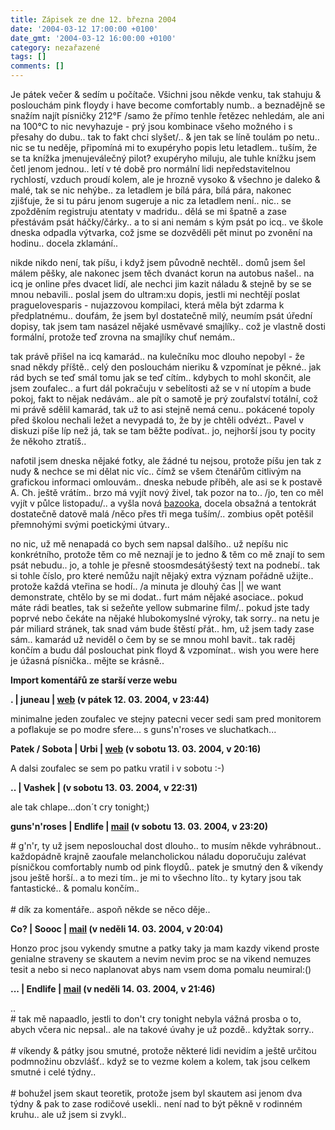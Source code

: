 ```yaml
---
title: Zápisek ze dne 12. března 2004
date: '2004-03-12 17:00:00 +0100'
date_gmt: '2004-03-12 16:00:00 +0100'
category: nezařazené
tags: []
comments: []
---
```

<p>Je pátek večer &amp; sedím u počítače. Všichni jsou někde venku, tak stahuju &amp; poslouchám pink floydy  i have become comfortably numb.. a beznadějně se snažím najít písničky 212°F /samo že přímo tenhle řetězec nehledám,  ale ani na 100°C to nic nevyhazuje - prý jsou kombinace všeho možného i s přesahy do dubu.. tak to fakt chci slyšet/.. &amp; jen tak se líně  toulám po netu.. nic se tu neděje, připomíná mi to exupéryho popis letu letadlem.. tuším, že se ta knížka jmenujeválečný  pilot? exupéryho miluju, ale tuhle knížku jsem četl jenom jednou.. letí v té době pro normální lidi nepředstavitelnou  rychlostí, vzduch proudí kolem, ale je hrozně vysoko &amp; všechno je daleko &amp; malé, tak se nic nehýbe.. za letadlem  je bílá pára, bílá pára, nakonec zjišťuje, že si tu páru jenom sugeruje a nic za letadlem není.. nic..  se zpožděním registruju atentaty v madridu.. dělá se mi špatně a zase přestávám psát háčky/čárky..  a to si ani nemám s kým psát po icq.. ve škole dneska odpadla výtvarka, což jsme se dozvěděli pět minut po zvonění  na hodinu.. docela zklamání.. </p>
<p>nikde nikdo není, tak píšu, i když jsem původně nechtěl.. domů jsem šel málem pěšky, ale nakonec jsem těch  dvanáct korun na autobus našel.. na icq je online přes dvacet lidí, ale nechci jim kazit náladu &amp; stejně by  se se mnou nebavili.. poslal jsem do ultram:xu dopis, jestli mi nechtějí poslat praguelovesparis - nujazzovou  kompilaci, která měla být zdarma k předplatnému.. doufám, že jsem byl dostatečně milý, neumím psát úřední dopisy,  tak jsem tam nasázel nějaké usměvavé smajlíky.. což je vlastně dosti formální, protože teď zrovna na smajlíky chuť  nemám..</p>
<p>tak právě přišel na icq kamarád.. na kulečníku moc dlouho nepobyl - že snad někdy příště.. celý den poslouchám nieriku  &amp; vzpomínat je pěkné.. jak rád bych se teď smál tomu jak se teď cítím.. kdybych to mohl skončit, ale jsem  zoufalec.. a furt dál pokračuju v sebelítosti až se v ní utopím a bude pokoj, fakt to nějak nedávám..  ale pít o samotě je prý zoufalství totální, což mi právě sdělil kamarád, tak už to asi stejně nemá cenu..  pokácené topoly  před školou nechali ležet a nevypadá to, že by je chtěli odvézt.. Pavel v diskuzi píše líp než já, tak se tam běžte  podívat.. jo, nejhorší jsou ty pocity že někoho ztratíš..</p>
<p>nafotil jsem dneska nějaké fotky, ale žádné tu nejsou, protože píšu jen tak z nudy &amp; nechce se mi dělat nic  víc.. čímž se všem čtenářům citlivým na grafickou informaci omlouvám.. dneska nebude příběh, ale asi se k postavě A.  Ch. ještě vrátím.. brzo má vyjít nový živel, tak pozor na to.. /jo, ten co měl vyjít v půlce listopadu/.. a vyšla  nová <a href="https://bazooka.wz.cz">bazooka</a>, docela obsažná a tentokrát dostatečně datově malá /něco přes tři mega tuším/.. zombius opět potěšil  přemnohými svými poetickými útvary..</p>
<p>no nic, už mě nenapadá co bych sem napsal dalšího.. už nepíšu nic konkrétního, protože těm co mě neznají je to  jedno &amp; těm co mě znají to sem psát nebudu.. jo, a tohle je přesně stoosmdesátýšestý text na podnebí.. tak si  tohle číslo, pro které nemůžu najít nějaký extra význam pořádně užijte.. protože každá vteřina se hodí.. /a  minuta je dlouhý čas || we want demonstrate, chtělo by se mi dodat.. furt mám nějaké asociace.. pokud máte rádi  beatles, tak si sežeňte yellow submarine film/.. pokud jste tady poprvé nebo čekáte na nějaké hlubokomyslné výroky,  tak sorry.. na netu je pár miliard stránek, tak snad vám bude štěstí přát.. hm, už jsem tady zase sám.. kamarád už  neviděl o čem by se se mnou mohl bavit.. tak raděj končím a budu dál poslouchat pink floyd &amp; vzpomínat..  wish you were here je úžasná písnička.. mějte se krásně..</p>
<div class="import-komentaru">
<p><strong>Import komentářů ze starší verze webu</strong></p>
<div class="comment">
<p style="font-weight:bold"><span class="compredmet">.</span> | <span class="comname">juneau</span> |  <a href="https://juneau.wz.cz">web</a> (v&nbsp;pátek&nbsp;12.&nbsp;03.&nbsp;2004,&nbsp;v&nbsp;23:44)</p>
<p>minimalne jeden zoufalec ve stejny patecni vecer sedi sam pred monitorem a poflakuje se po modre sfere... s guns'n'roses ve sluchatkach... </p>
</div>
<div class="comment">
<p style="font-weight:bold"><span class="compredmet">Patek / Sobota</span> | <span class="comname">Urbi</span> |  <a href="https://urbi.borec.cz">web</a> (v&nbsp;sobotu&nbsp;13.&nbsp;03.&nbsp;2004,&nbsp;v&nbsp;20:16)</p>
<p>A dalsi zoufalec se sem po patku vratil i v sobotu :-) </p>
</div>
<div class="comment">
<p style="font-weight:bold"><span class="compredmet">..</span> | <span class="comname">Vashek</span> | (v&nbsp;sobotu&nbsp;13.&nbsp;03.&nbsp;2004,&nbsp;v&nbsp;22:31)</p>
<p>ale tak chlape...don´t cry tonight;) </p>
</div>
<div class="comment">
<p style="font-weight:bold"><span class="compredmet">guns'n'roses</span> | <span class="comname">Endlife</span> |  <a href="mailto:jan.martinek@post.cz">mail</a> (v&nbsp;sobotu&nbsp;13.&nbsp;03.&nbsp;2004,&nbsp;v&nbsp;23:20)</p>
<p># g'n'r, ty už jsem neposlouchal dost dlouho.. to musím někde vyhrábnout.. každopádně krajně zaoufale melancholickou náladu doporučuju zalévat písničkou comfortably numb od pink floydů.. patek je smutný den &amp; víkendy jsou ještě horší.. a to mezi tím.. je mi to všechno líto.. ty kytary jsou tak fantastické.. &amp; pomalu končím.. <br>  <br> # dík za komentáře.. aspoň někde se něco děje.. </p>
</div>
<div class="comment">
<p style="font-weight:bold"><span class="compredmet">Co?</span> | <span class="comname">Soooc</span> |  <a href="mailto:xsoc@post.cz">mail</a> (v&nbsp;neděli&nbsp;14.&nbsp;03.&nbsp;2004,&nbsp;v&nbsp;20:04)</p>
<p>Honzo proc jsou vykendy smutne a patky taky ja mam kazdy vikend proste genialne straveny se skautem a nevim nevim proc se na vikend nemuzes tesit a nebo si neco naplanovat abys nam vsem doma pomalu neumiral:() </p>
</div>
<div class="comment">
<p style="font-weight:bold"><span class="compredmet">...</span> | <span class="comname">Endlife</span> |  <a href="mailto:jan.martinek@post.cz">mail</a> (v&nbsp;neděli&nbsp;14.&nbsp;03.&nbsp;2004,&nbsp;v&nbsp;21:46)</p>
<p>.. <br> # tak mě napaadlo, jestli to don't cry tonight nebyla vážná prosba o to, abych včera nic nepsal.. ale na takové úvahy je už pozdě.. kdyžtak sorry.. <br>  <br> # víkendy &amp; pátky jsou smutné, protože některé lidi nevidím a ještě určitou podmnožinu obzvlášť.. když se to vezme kolem a kolem, tak jsou celkem smutné i celé týdny.. <br>  <br> # bohužel jsem skaut teoretik, protože jsem byl skautem asi jenom dva týdny &amp; pak to zase rodičové usekli.. není nad to být pěkně v rodinném kruhu.. ale už jsem si zvykl.. </p>
</div>
</div>
